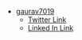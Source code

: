 - [gaurav7019](https://github.com/gaurav7019)
  - [Twitter Link](https://twitter.com/gaurav05_gaurav)
  - [Linked In Link](https://www.linkedin.com/in/gaurav-agarwal05/)
